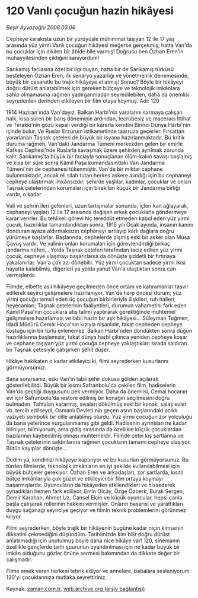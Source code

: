 # 120 Vanlı çocuğun hazin hikâyesi

*Beşir Ayvazoğlu 2008.03.06*

<tr><td class="metin" colspan="2" style="padding-top: 20px; padding-left: 5px; padding-right: 10px;">Cepheye karakışta uzun bir yürüyüşle mühimmat taşıyan 12 ile 17 yaş arasında yüz yirmi Vanlı çocuğun hikâyesi meğerse gerçekmiş; hatta Van'da bu çocuklar için dikilen bir âbide bile varmış! Doğrusu ben Özhan Eren'in muhayyilesinden çıktığını sanıyordum!</td></tr><tr><td class="metin" colspan="2" style="padding-top: 20px; padding-left: 5px; padding-right: 10px;"><p>Sarıkamış faciasına özel bir ilgi duyan, hatta bir de Sarıkamış türküsü besteleyen Özhan Eren, ilk senaryo yazarlığı ve yönetmenlik denemesinde, büyük bir cesaretle bu trajik hikâyeye el atmış! Sonuç? Böyle bir hikâyeyi doğru dürüst anlatabilmek için gereken bütçeye ve teknolojik imkânlara sahip olmamasına rağmen yadırganmadan seyredilebilen, daha da önemlisi seyredenleri derinden etkileyen bir film otaya koymuş. Adı: 120 
<p>1914 Haziran'ında Van'dayız. Balkan Harbi'nin yaralarını sarmaya çalışan halk, kısa süren bir barış döneminin ardından, tecrübesiz ve maceracı İttihat ve Terakki'nin gözü kapalı verdiği bir kararla kendini Birinci Dünya Harbi'nin içinde bulur. Ve Ruslar Erzurum istikametinde taarruza geçerler. Fırsattan yararlanan Taşnak çeteleri de büyük bir isyana hazırlanmaktadır. Bu kritik duruma rağmen, Van'daki Jandarma Tümeni merkezden gelen bir emirle Kafkas Cephesi'nde Ruslarla savaşmak üzere şehirden ayrılmak zorunda kalır. Sarıkamış'ta büyük bir faciayla sonuçlanan ölüm-kalım savaşı başlamış ve kısa bir süre sonra Kâmil Paşa kumandasındaki Van Jandarma Tümeni'nin de cephanesi tükenmiştir. Van'da bir miktar cephane bulunmaktadır, ancak eli silah tutan herkes askere alındığı için bu cephaneyi cepheye ulaştırmak imkânsızdır; şehirde yaşlılar, kadınlar, çocuklar ve onları Taşnak çetelerinden korumaları için bırakılan küçük bir Jandarma birliği vardır, o kadar. 
<p>Vali ve şehrin ileri gelenleri, uzun tartışmalar sonunda, içleri kan ağlayarak, cephaneyi yaşları 12 ile 17 arasında değişen erkek çocuklarla göndermeye karar verirler. Bu tehlikeli görevi hiç tereddüt etmeden kabul eden yüz yirmi çocuk, hazırlıklar tamamlandıktan sonra, 1915 yılı Ocak ayında, insanın kanını donduran ayaza aldırmaksızın cephaneyi sırtlayıp karlı dağlara doğru yürümeye başlarlar. Başlarında, cephelerde pişmiş eski bir asker olan Musa Çavuş vardır. Ve valinin onları korumaları için görevlendirdiği birkaç jandarma neferi... Yolda Taşnak çeteleri tarafından taciz edilen yüz yirmi çocuk, cepheye ulaşmayı başarırlarsa da dönüşte şiddetli bir fırtınaya yakalanırlar. Van'a çok azı dönebilir. Yüz yirmi çocuktan sadece yirmi ikisi hayatta kalabilmiş, diğerleri ya yolda yahut Van'a ulaştıktan sonra can vermişlerdir. 
<p>Filmde, elbette asıl hikâyeye geçilmeden önce ortam ve kahramanlar tasvir edilerek seyirci gelişmelere hazırlanıyor. Van'da harp öncesi durum; yüz yirmi çocuğu temsil eden üç çocuğun birbirleriyle ilişkileri, ruh halleri, heyecanları; Taşnak çetelerinin faaliyetleri, durumun vahametini fark eden Kâmil Paşa'nın çocuklara atış talimi yaptırarak gerektiğinde muhtemel gelişmelere hazırlaması ve tabii hazin bir aşk hikâyesi... Süleyman Teğmen, İdadi Müdürü Cemal Hoca'nın kızıyla nişanlıdır, fakat cepheden cepheye koştuğu için bir türlü evlenemez. Balkan Harbi'nden döndükten sonra düğün hazırlıklarına başlamıştır, fakat dünya harbi çıkınca yeniden cepheye koşar ve cephane taşıyan yüz yirmi çocuğa cepheye yaklaştıkları sırada saldıran bir Taşnak çetesiyle çatışırken şehit düşer. 
<p>Hikâye hakikaten o kadar etkileyici ki, filmi seyrederken kusurlarını görmüyorsunuz. 
<p>Bana sorarsanız, eski Van'ın tabii şehir dokusu gölden açılarak gösterilebilirdi. Büyük bir kısmı Safranbolu'da çekilen film, hadiselerin Van'da geçtiği duygusunu pek vermiyor. Daha da önemlisi, Cemal hocanın evi için Safranbolu'da restore edilmiş bir konağın seçilmesini doğru bulmadım. Tahtaları kararmış, sıvaları dökülmüş eski bir konak, salaş evler vb. tercih edilseydi, Osmanlı Devleti'nin geçen asrın başlarındaki acıklı vaziyeti sembolik bir dille anlatılmış olurdu. Yüz yirmi çocuğun zor yolculuğu da bana yeterince vurgulanmamış gibi geldi. Hadisenin ayrıntıları ne kadar biliniyor, bilmiyorum; ama gidiş sırasında da özellikle küçük çocuklardan bazılarının kaybedilmiş olması muhtemeldir. Filmde çetin kış şartlarına ve Taşnak çetelerinin saldırılarına rağmen çocukların tamamı cepheye ulaşıyor. Bütün kayıplar dönüşte... 
<p>Dedim ya, kendinizi hikâyeye kaptırıyor ve bu kusurları görmüyorsunuz. Bu türden filmlerde, teknolojik imkânların en iyi şekilde kullanılabilmesi için büyük bütçeler gerekiyor. Özhan Eren ve arkadaşları, zor şartlarda, kısıtlı bütçe imkânlarıyla çok güzel ve etkileyici bir film ortaya koymayı başarmışlardır. Oyuncuların da hikâyeden etkilendikleri ve hissederek oynadıkları hemen fark ediliyor. Emin Olcay, Özge Özberk, Burak Sergen, Demir Karahan, Ahmet Uz, Cansel Elçin ve küçük oyuncular, hepsi canla başla çalışarak rollerinin hakkını vermişler. Onların başarısı ve yarattıkları duygu sağanağı seyirciye geçiyor ve filmin teknik problemlerini görünmez kılıyor. 
<p>Filmi seyrederken, böyle trajik bir hikâyenin bugüne kadar niçin kimsenin dikkatini çekmediğini düşündüm. Tarihimizde kim bilir doğru dürüst anlatılmadığı için unutulmuş böyle daha nice hikâye var! 120, sinemanın özellikle gençlerde tarih şuurunun uyandırılması için ne kadar büyük bir imkân olduğunu gözler önüne sermesi bakımından da dikkate değer bir çalışmadır. 
<p>Filme emek veren herkesi tebrik ediyor ve annelere, babalara sesleniyorum: 120'yi çocuklarınıza mutlaka seyrettiriniz.<br/></p></p></p></p></p></p></p></p></p></td></tr>

Kaynak: [zaman.com.tr](http://zaman.com.tr/yazar.do?yazino=660885), [web.archive.org (arşiv bağlantısı)](http://web.archive.org/web/20080502173342/http://www.zaman.com.tr:80/yazar.do?yazino=660885)
